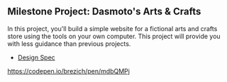 ## Milestone Project: Dasmoto's Arts & Crafts

In this project, you'll build a simple website for a fictional arts and crafts store using the tools on your own computer.
This project will provide you with less guidance than previous projects.

- [Design Spec](https://s3.amazonaws.com/codecademy-content/courses/freelance-1/unit-2/dasmotos-arts_redline.jpg)

https://codepen.io/brezich/pen/mdbQMPj
